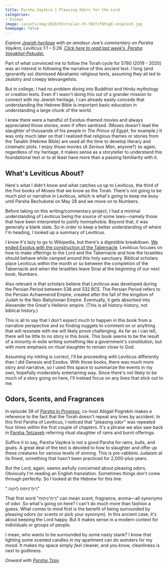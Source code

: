 ```yaml
---
title: Parsha Vayikra | Pleasing Odors for the Lord
categories:
- Essays
image: /assets/img/2020/03/ruslan-zh-t0ZfzT8FopE-unsplash.jpg
homepage: false
---
```



_Explore [Jewish heritage](https://withoutapath.com/jewish-heritage/) with an amateur Jew’s commentary on Parsha Vayikra, Leviticus 1:1 – 5:26. [Click here to read last week’s, Parsha Vayakhel-Pekudei.](https://withoutapath.com/parsha-vayakhel-pekudei/)_

Part of what convinced me to follow the Torah cycle for 5780 (2019 - 2020) was an interest in following the narrative of this ancient text. I long (and ignorantly so) dismissed Abrahamic religious texts, assuming they all led to zealotry and creepy televangelists. 

But in college, I had no problem diving into Buddhist and Hindu mythology or creation texts. Even if I wasn't doing this out of a grander mission to connect with my Jewish heritage, I can already easily concede that understanding the Hebrew Bible is important basic education in understanding a large chunk of the world.

<!-- more -->

I knew there were a handful of Exodus-themed movies and always appreciated those stories, even if often sanitized. (Moses doesn't lead the slaughter of thousands of his people in _The Prince of Egypt_, for example.) It was only much later on that I realized that religious themes or stories from the Tanakh (Hebrew Bible) are used all the time to develop literary and cinematic plots. I enjoy those movies (_A Serious Man_, anyone?) so again, regardless of my heritage, it makes sense as a storyteller to understand this foundational text or to at least have more than a passing familiarity with it.

## What's Leviticus About?

Here's what I didn't know and what catches us up to Leviticus, the third of the five books of Moses that we know as the Torah. There's not going to be much plot or narrative in Leviticus, which is what's going to keep me busy until Parsha Bechukotai on May 28 and we move on to Numbers.

Before taking on this writing/commentary project, I had a minimal understanding of Leviticus being the source of some laws––namely those that have been interpreted to justify homophobia. Beyond that, it was generally a blank slate. So in order to keep a better understanding of where I'm heading, I looked up a summary of Leviticus. 

I know it's lazy to go to Wikipedia, but there's a digestible breakdown. [We ended Exodus with the construction of the Tabernacle](https://withoutapath.com/parsha-vayakhel-pekudei/). Leviticus focuses on how to make offerings to the Lord and the Tabernacle and how the Israelites should behave while camped around this holy sanctuary. Biblical scholars place Leviticus within the month or so between the completion of the Tabernacle and when the Israelites leave Sinai at the beginning of our next book, Numbers.

Also relevant is that scholars believe that Leviticus was developed during the Persian Period between 538 and 332 BCE. The Persian Period refers to the Persian Achaemenid Empire, created after the fall of the kingdom of Judah to the Neo-Babylonian Empire. Eventually, it gets absorbed into Alexander the Great's Hellenic empire. (This is all history-history, not biblical history.)

This is all to say that I don't expect much to happen in this book from a narrative perspective and so finding nuggets to comment on or anything that will resonate with me will likely prove challenging. As far as I can tell, there will be little to no story in this book. This book seems to be the result of a minority in exile writing something like a government's constitution, but with more emphasis on ritual slaughter to remain close to God.

Assuming my inkling is correct, I'll be proceeding with Leviticus differently than I did Genesis and Exodus. With those books, there was much more story and narrative, so I used this space to summarize the events in my own, hopefully moderately entertaining way. Since there's not likely to be much of a story going on here, I'll instead focus on any lines that stick out to me.

## Odors, Scents, and Fragrances

In episode 39 of _[Parsha In Progress](https://www.tabletmag.com/scroll/299965/parsha-in-progress-episode-39-when-your-heart-moves-you-and-when-it-doesnt)_, co-host Abigail Pogrebin makes a reference to the fact that the Torah doesn't repeat any lines by accident. In this first Parsha of Leviticus, I noticed that "pleasing odor" was repeated four times within the first couple of chapters. It's a phrase we also saw back in [Parsha Tetzaveh](https://withoutapath.com/parsha-tetzaveh/) referring ritual slaughter of rams and burnt offerings.

Suffice it to say, Parsha Vayikra is not a good Parsha for rams, bulls, and goats. A great deal of the text is devoted to how to slaughter and offer up these creatures for various levels of sinning. This is pre-rabbinic Judaism at its finest, something that hasn't been practiced for 2,000-plus years. 

But the Lord, again, seems awfully concerned about pleasing odors. Obviously I'm reading an English translation. Sometimes things don't come through perfectly. So I looked at the Hebrew for this line:

".רֵֽיחַ־נִיח֖וֹחַ לַֽיהוָֽה"

That first word "רֵֽיחַ־נִיח֖וֹחַ" can mean scent, fragrance, aroma––all synonyms of odor. So what's going on here? I can't do much more than fashion a guess. What comes to mind first is the benefit of being surrounded by pleasing odors (or scents or pick your synonym). In this ancient case, it's about keeping the Lord happy. But it makes sense in a modern context for individuals or groups of people. 

I mean, who wants to be surrounded by some nasty stank? I know that lighting some scented candles in my apartment can do wonders for my mood. It makes my space simply _feel_ cleaner, and you know, cleanliness is next to godliness.

_Onward with [Parsha Tzav](https://withoutapath.com/parsha-tzav/)._


